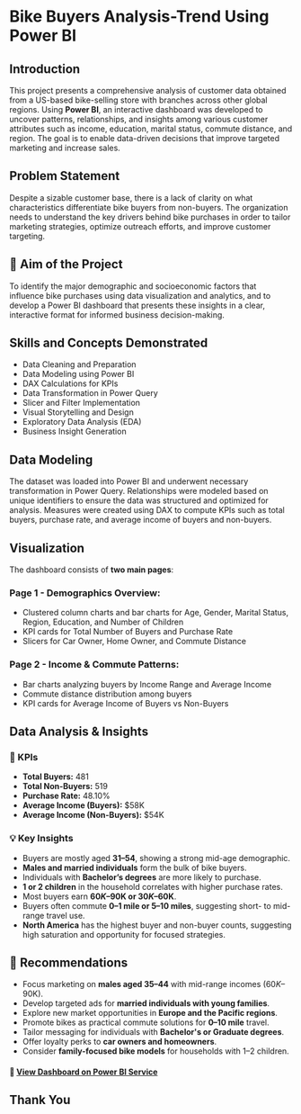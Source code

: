 # Bike Buyers Analysis-Trend Using Power BI

##  Introduction  
This project presents a comprehensive analysis of customer data obtained from a US-based bike-selling store with branches across other global regions. Using **Power BI**, an interactive dashboard was developed to uncover patterns, relationships, and insights among various customer attributes such as income, education, marital status, commute distance, and region. The goal is to enable data-driven decisions that improve targeted marketing and increase sales.


## Problem Statement  
Despite a sizable customer base, there is a lack of clarity on what characteristics differentiate bike buyers from non-buyers. The organization needs to understand the key drivers behind bike purchases in order to tailor marketing strategies, optimize outreach efforts, and improve customer targeting.

## 🎯 Aim of the Project  
To identify the major demographic and socioeconomic factors that influence bike purchases using data visualization and analytics, and to develop a Power BI dashboard that presents these insights in a clear, interactive format for informed business decision-making.

## Skills and Concepts Demonstrated  
- Data Cleaning and Preparation  
- Data Modeling using Power BI  
- DAX Calculations for KPIs  
- Data Transformation in Power Query  
- Slicer and Filter Implementation  
- Visual Storytelling and Design  
- Exploratory Data Analysis (EDA)  
- Business Insight Generation  

## Data Modeling  
The dataset was loaded into Power BI and underwent necessary transformation in Power Query. Relationships were modeled based on unique identifiers to ensure the data was structured and optimized for analysis. Measures were created using DAX to compute KPIs such as total buyers, purchase rate, and average income of buyers and non-buyers.

## Visualization  
The dashboard consists of **two main pages**:

### Page 1 - Demographics Overview:  
- Clustered column charts and bar charts for Age, Gender, Marital Status, Region, Education, and Number of Children  
- KPI cards for Total Number of Buyers and Purchase Rate  
- Slicers for Car Owner, Home Owner, and Commute Distance  

### Page 2 - Income & Commute Patterns:  
- Bar charts analyzing buyers by Income Range and Average Income  
- Commute distance distribution among buyers  
- KPI cards for Average Income of Buyers vs Non-Buyers  

## Data Analysis & Insights

### 🔑 KPIs  
- **Total Buyers:** 481  
- **Total Non-Buyers:** 519  
- **Purchase Rate:** 48.10%  
- **Average Income (Buyers):** $58K  
- **Average Income (Non-Buyers):** $54K  

### 💡 Key Insights  
- Buyers are mostly aged **31–54**, showing a strong mid-age demographic.  
- **Males and married individuals** form the bulk of bike buyers.  
- Individuals with **Bachelor’s degrees** are more likely to purchase.  
- **1 or 2 children** in the household correlates with higher purchase rates.  
- Most buyers earn **$60K–$90K or $30K–$60K**.  
- Buyers often commute **0–1 mile or 5–10 miles**, suggesting short- to mid-range travel use.  
- **North America** has the highest buyer and non-buyer counts, suggesting high saturation and opportunity for focused strategies.

## 🧭 Recommendations  
- Focus marketing on **males aged 35–44** with mid-range incomes ($60K–$90K).  
- Develop targeted ads for **married individuals with young families**.  
- Explore new market opportunities in **Europe and the Pacific regions**.  
- Promote bikes as practical commute solutions for **0–10 mile** travel.  
- Tailor messaging for individuals with **Bachelor's or Graduate degrees**.  
- Offer loyalty perks to **car owners and homeowners**.  
- Consider **family-focused bike models** for households with 1–2 children.

#### 🚀 [View Dashboard on Power BI Service](https://app.powerbi.com/view?r=eyJrIjoiMDA3N2EwYWMtMmIwOS00NTNjLTg1YTYtZjg4MDVhNmM5MzEwIiwidCI6ImRmODY3OWNkLWE4MGUtNDVkOC05OWFjLWM4M2VkN2ZmOTVhMCJ9&pageName=ReportSection)


## Thank You
